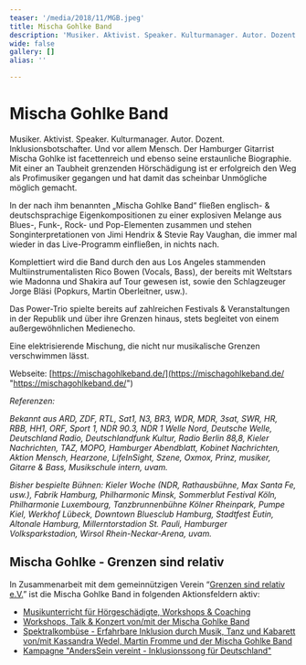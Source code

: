 ```yaml
---
teaser: '/media/2018/11/MGB.jpeg'
title: Mischa Gohlke Band
description: 'Musiker. Aktivist. Speaker. Kulturmanager. Autor. Dozent. Inklusionsbotschafter. Und vor allem Mensch. Der Hamburger Gitarrist Mischa Gohlke ist facettenreich und ebenso seine erstaunliche Biographie. Mit einer an Taubheit grenzenden Hörschädigung ist er erfolgreich den Weg als Profimusiker gegangen und hat damit das scheinbar Unmögliche möglich gemacht.'
wide: false
gallery: []
alias: ''

---
```

# Mischa Gohlke Band

Musiker. Aktivist. Speaker. Kulturmanager. Autor. Dozent. Inklusionsbotschafter. Und vor allem Mensch. Der Hamburger Gitarrist Mischa Gohlke ist facettenreich und ebenso seine erstaunliche Biographie. Mit einer an Taubheit grenzenden Hörschädigung ist er erfolgreich den Weg als Profimusiker gegangen und hat damit das scheinbar Unmögliche möglich gemacht.

In der nach ihm benannten „Mischa Gohlke Band“ fließen englisch- & deutschsprachige Eigenkompositionen zu einer explosiven Melange aus Blues-, Funk-, Rock- und Pop-Elementen zusammen und stehen Songinterpretationen von Jimi Hendrix & Stevie Ray Vaughan, die immer mal wieder in das Live-Programm einfließen, in nichts nach.

Komplettiert wird die Band durch den aus Los Angeles stammenden Multiinstrumentalisten Rico Bowen (Vocals, Bass), der bereits mit Weltstars wie Madonna und Shakira auf Tour gewesen ist, sowie den Schlagzeuger Jorge Bläsi (Popkurs, Martin Oberleitner, usw.).

Das Power-Trio spielte bereits auf zahlreichen Festivals & Veranstaltungen in der Republik und über ihre Grenzen hinaus, stets begleitet von einem außergewöhnlichen Medienecho.

Eine elektrisierende Mischung, die nicht nur musikalische Grenzen verschwimmen lässt.

Webseite: [https://mischagohlkeband.de/](https://mischagohlkeband.de/  "https://mischagohlkeband.de/")

_Referenzen:_

_Bekannt aus ARD, ZDF, RTL, Sat1, N3, BR3, WDR, MDR, 3sat, SWR, HR, RBB, HH1, ORF, Sport 1, NDR 90.3, NDR 1 Welle Nord, Deutsche Welle, Deutschland Radio, Deutschlandfunk Kultur, Radio Berlin 88,8, Kieler Nachrichten, TAZ, MOPO, Hamburger Abendblatt, Kobinet Nachrichten, Aktion Mensch, Hearzone, LifeInSight, Szene, Oxmox, Prinz, musiker, Gitarre & Bass, Musikschule intern, uvam._

_Bisher bespielte Bühnen: Kieler Woche (NDR, Rathausbühne, Max Santa Fe, usw.), Fabrik Hamburg, Philharmonic Minsk, Sommerblut Festival Köln, Philharmonie Luxembourg, Tanzbrunnenbühne Kölner Rheinpark, Pumpe Kiel, Werkhof Lübeck, Downtown Bluesclub Hamburg, Stadtfest Eutin, Altonale Hamburg, Millerntorstadion St. Pauli, Hamburger Volksparkstadion, Wirsol Rhein-Neckar-Arena, uvam._

## **Mischa Gohlke - Grenzen sind relativ**

In Zusammenarbeit mit dem gemeinnützigen Verein “[Grenzen sind relativ e.V.](www.grenzensindrelativ.de)” ist die Mischa Gohlke Band in folgenden Aktionsfeldern aktiv:

* [Musikunterricht für Hörgeschädigte, Workshops & Coaching](https://www.grenzensindrelativ.de/aktivitaeten/musikunterricht-workshops-coaching/musikunterricht-fuer-hoergeschaedigte/worum-geht-es-musikunterricht-fur-horgeschadigte)
* [Workshops, Talk & Konzert von/mit der Mischa Gohlke Band](https://www.grenzensindrelativ.de/aktivitaeten/projekte-und-veranstaltungen/veranstaltungsformate-fuer-dein-event/konzert-workshops-talk-von-mit-der-mischa-gohlke-band)
* [Spektralkombüse - Erfahrbare Inklusion durch Musik, Tanz und Kabarett von/mit Kassandra Wedel, Martin Fromme und der Mischa Gohlke Band](https://www.grenzensindrelativ.de/aktivitaeten/projekte-und-veranstaltungen/veranstaltungsformate-fuer-dein-event/spektralkombuese)
* [Kampagne "AndersSein vereint - Inklusionssong für Deutschland"](https://www.grenzensindrelativ.de/aktivitaeten/kampagnen-musikvideos/anderssein-vereint/asv-worum-geht-es)
